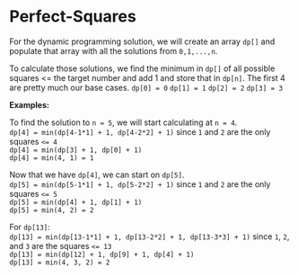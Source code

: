 # Perfect-Squares

For the dynamic programming solution, we will create an array `dp[]` and populate that array with all the solutions from `0,1,...,n`.

To calculate those solutions, we find the minimum in `dp[]` of all possible squares <= the target number and add 1 and store that in `dp[n]`.
The first 4 are pretty much our base cases.
`dp[0] = 0`
`dp[1] = 1`
`dp[2] = 2`
`dp[3] = 3`

**Examples:**

To find the solution to `n = 5`, we will start calculating at `n = 4`.  
`dp[4] = min(dp[4-1*1] + 1, dp[4-2*2] + 1)` since `1` and `2` are the only squares `<= 4`  
`dp[4] = min(dp[3] + 1, dp[0] + 1)`  
`dp[4] = min(4, 1) = 1`  

Now that we have `dp[4]`, we can start on `dp[5]`.  
`dp[5] = min(dp[5-1*1] + 1, dp[5-2*2] + 1)` since `1` and `2` are the only squares `<= 5`  
`dp[5] = min(dp[4] + 1, dp[1] + 1)`  
`dp[5] = min(4, 2) = 2`  

For `dp[13]`:  
`dp[13] = min(dp[13-1*1] + 1, dp[13-2*2] + 1, dp[13-3*3] + 1)` since `1`, `2`, and `3` are the squares `<= 13`  
`dp[13] = min(dp[12] + 1, dp[9] + 1, dp[4] + 1)`  
`dp[13] = min(4, 3, 2) = 2`  
